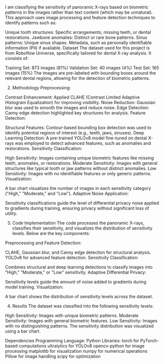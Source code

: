 I am classifying the sensitivity of panoramic X-rays based on biometric patterns in the images rather than text content (which may be unnatural). This approach uses image processing and feature detection techniques to identify patterns such as:

Unique tooth structures: Specific arrangements, missing teeth, or dental restorations.
Jawbone anomalies: Distinct or rare bone patterns.
Sinus patterns: Unique sinus shapes.
Metadata, such as personally identifiable information (PII) if available.
Dataset
The dataset used for this project is from Roboflow Universe, specifically tailored for dental X-ray analysis. It consists of:

Training Set: 873 images (81%)
Validation Set: 40 images (4%)
Test Set: 165 images (15%)
The images are pre-labeled with bounding boxes around the relevant dental regions, allowing for the detection of biometric patterns.

2) Methodology
Preprocessing:

Contrast Enhancement: Applied CLAHE (Contrast Limited Adaptive Histogram Equalization) for improving visibility.
Noise Reduction: Gaussian blur was used to smooth the images and reduce noise.
Edge Detection: Canny edge detection highlighted key structures for analysis.
Feature Detection:

Structural Features: Contour-based bounding box detection was used to identify potential regions of interest (e.g., teeth, jaws, sinuses).
Deep Learning Detection: A pre-trained YOLOv8 model fine-tuned on dental X-rays was employed to detect advanced features, such as anomalies and restorations.
Sensitivity Classification:

High Sensitivity: Images containing unique biometric features like missing teeth, anomalies, or restorations.
Moderate Sensitivity: Images with general structures like typical tooth or jaw patterns without distinct anomalies.
Low Sensitivity: Images with no identifiable features or only generic patterns.
Visualization:

A bar chart visualizes the number of images in each sensitivity category ("High," "Moderate," and "Low").
Adaptive Noise Application:

Sensitivity classifications guide the level of differential privacy noise applied to gradients during training, ensuring privacy without significant loss of utility.

3) Code Implementation
The code processes the panoramic X-rays, classifies their sensitivity, and visualizes the distribution of sensitivity levels. Below are the key components:

Preprocessing and Feature Detection:

CLAHE, Gaussian blur, and Canny edge detection for structural analysis.
YOLOv8 for advanced feature detection.
Sensitivity Classification:

Combines structural and deep learning detections to classify images into "High," "Moderate," or "Low" sensitivity.
Adaptive Differential Privacy:

Sensitivity levels guide the amount of noise added to gradients during model training.
Visualization:

A bar chart shows the distribution of sensitivity levels across the dataset.

4) Results
The dataset was classified into the following sensitivity levels:

High Sensitivity: Images with unique biometric patterns.
Moderate Sensitivity: Images with general biometric features.
Low Sensitivity: Images with no distinguishing patterns.
The sensitivity distribution was visualized using a bar chart.


Dependencies
Programming Language: Python
Libraries:
torch for PyTorch-based computations
ultralytics for YOLOv8
opencv-python for image processing
matplotlib for visualization
numpy for numerical operations
Pillow for image handling
scipy for optimization

